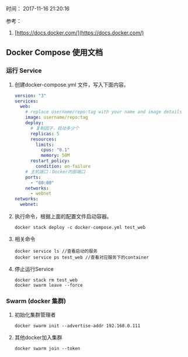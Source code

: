 时间： 2017-11-16 21:20:16 

参考：

1. [https://docs.docker.com/](https://docs.docker.com/)

##  Docker Compose 使用文档

### 运行 Service

1. 创建docker-compose.yml 文件，写入下面内容。

    ```yaml
    version: "3"
    services:
      web:
        # replace username/repo:tag with your name and image details
        image: username/repo:tag
        deploy:
          # 复制因子，启动多少个
          replicas: 5
          resources:
            limits:
              cpus: "0.1"
              memory: 50M
          restart_policy:
            condition: on-failure
        # 主机端口：Docker内部端口
        ports:
          - "80:80"
        networks:
          - webnet
    networks:
      webnet:
    ```

2. 执行命令，根据上面的配置文件启动容器。  

    ```shell
    docker stack deploy -c docker-compose.yml test_web
    ```

3. 相关命令

    ```shell
    docker service ls //查看启动的服务
    docker service ps test_web //查看对应服务下的container
    ```

4. 停止运行Service  

    ```shell
    docker stack rm test_web
    docker swarm leave --force
    ```

### Swarm (docker 集群)  

1. 初始化集群管理者  

    ```shell
    docker swarm init --advertise-addr 192.168.0.111  
    ```

2. 其他docker加入集群  

    ```shell
    docker swarm join --token 
    ```

 

